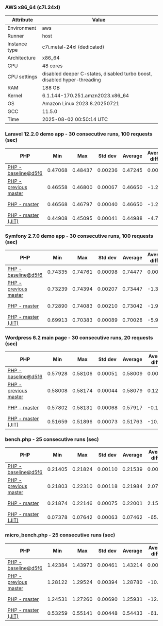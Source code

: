 ### AWS x86_64 (c7i.24xl)

|  Attribute    |     Value      |
|---------------|----------------|
| Environment   |aws|
| Runner        |host|
| Instance type |c7i.metal-24xl (dedicated)|
| Architecture  |x86_64
| CPU           |48 cores|
| CPU settings  |disabled deeper C-states, disabled turbo boost, disabled hyper-threading|
| RAM           |188 GB|
| Kernel        |6.1.144-170.251.amzn2023.x86_64|
| OS            |Amazon Linux 2023.8.20250721|
| GCC           |11.5.0|
| Time          |2025-08-02 00:50:14 UTC|

### Laravel 12.2.0 demo app - 30 consecutive runs, 100 requests (sec)

|     PHP     |     Min     |     Max     |    Std dev   |   Average  |  Average diff % |   Median   | Median diff % |     Memory    |
|-------------|-------------|-------------|--------------|------------|-----------------|------------|---------------|---------------|
|[PHP - baseline@d5f6](https://github.com/php/php-src/commit/d5f6e56610)|0.47068|0.48437|0.00236|0.47245|0.00%|0.47186|0.00%|43.29 MB|
|[PHP - previous master](https://github.com/php/php-src/commit/6f3bc59950)|0.46558|0.46800|0.00067|0.46650|-1.26%|0.46632|-1.18%|43.73 MB|
|[PHP - master](https://github.com/php/php-src/commit/55a3e33bb1)|0.46568|0.46797|0.00040|0.46650|-1.26%|0.46648|-1.14%|43.56 MB|
|[PHP - master (JIT)](https://github.com/php/php-src/commit/55a3e33bb1)|0.44908|0.45095|0.00041|0.44988|-4.78%|0.44990|-4.65%|53.75 MB|

### Symfony 2.7.0 demo app - 30 consecutive runs, 100 requests (sec)

|     PHP     |     Min     |     Max     |    Std dev   |   Average  |  Average diff % |   Median   | Median diff % |     Memory    |
|-------------|-------------|-------------|--------------|------------|-----------------|------------|---------------|---------------|
|[PHP - baseline@d5f6](https://github.com/php/php-src/commit/d5f6e56610)|0.74335|0.74761|0.00098|0.74477|0.00%|0.74466|0.00%|39.95 MB|
|[PHP - previous master](https://github.com/php/php-src/commit/6f3bc59950)|0.73239|0.74394|0.00207|0.73447|-1.38%|0.73406|-1.42%|40.35 MB|
|[PHP - master](https://github.com/php/php-src/commit/55a3e33bb1)|0.72890|0.74083|0.00210|0.73042|-1.93%|0.73002|-1.96%|40.24 MB|
|[PHP - master (JIT)](https://github.com/php/php-src/commit/55a3e33bb1)|0.69913|0.70383|0.00089|0.70028|-5.97%|0.70006|-5.99%|47.78 MB|

### Wordpress 6.2 main page - 30 consecutive runs, 20 requests (sec)

|     PHP     |     Min     |     Max     |    Std dev   |   Average  |  Average diff % |   Median   | Median diff % |     Memory    |
|-------------|-------------|-------------|--------------|------------|-----------------|------------|---------------|---------------|
|[PHP - baseline@d5f6](https://github.com/php/php-src/commit/d5f6e56610)|0.57928|0.58106|0.00051|0.58009|0.00%|0.58000|0.00%|43.42 MB|
|[PHP - previous master](https://github.com/php/php-src/commit/6f3bc59950)|0.58008|0.58174|0.00044|0.58079|0.12%|0.58070|0.12%|43.54 MB|
|[PHP - master](https://github.com/php/php-src/commit/55a3e33bb1)|0.57802|0.58131|0.00068|0.57917|-0.16%|0.57913|-0.15%|43.32 MB|
|[PHP - master (JIT)](https://github.com/php/php-src/commit/55a3e33bb1)|0.51659|0.51896|0.00073|0.51763|-10.77%|0.51750|-10.78%|61.39 MB|

### bench.php - 25 consecutive runs (sec)

|     PHP     |     Min     |     Max     |    Std dev   |   Average  |  Average diff % |   Median   | Median diff % |     Memory    |
|-------------|-------------|-------------|--------------|------------|-----------------|------------|---------------|---------------|
|[PHP - baseline@d5f6](https://github.com/php/php-src/commit/d5f6e56610)|0.21405|0.21824|0.00110|0.21539|0.00%|0.21479|0.00%|26.42 MB|
|[PHP - previous master](https://github.com/php/php-src/commit/6f3bc59950)|0.21803|0.22310|0.00118|0.21984|2.07%|0.21963|2.25%|26.73 MB|
|[PHP - master](https://github.com/php/php-src/commit/55a3e33bb1)|0.21874|0.22146|0.00075|0.22001|2.15%|0.22013|2.48%|26.55 MB|
|[PHP - master (JIT)](https://github.com/php/php-src/commit/55a3e33bb1)|0.07378|0.07642|0.00063|0.07462|-65.35%|0.07453|-65.30%|27.78 MB|

### micro_bench.php - 25 consecutive runs (sec)

|     PHP     |     Min     |     Max     |    Std dev   |   Average  |  Average diff % |   Median   | Median diff % |     Memory    |
|-------------|-------------|-------------|--------------|------------|-----------------|------------|---------------|---------------|
|[PHP - baseline@d5f6](https://github.com/php/php-src/commit/d5f6e56610)|1.42384|1.43973|0.00461|1.43214|0.00%|1.43216|0.00%|20.64 MB|
|[PHP - previous master](https://github.com/php/php-src/commit/6f3bc59950)|1.28122|1.29524|0.00394|1.28780|-10.08%|1.28780|-10.08%|21.01 MB|
|[PHP - master](https://github.com/php/php-src/commit/55a3e33bb1)|1.24531|1.27260|0.00690|1.25931|-12.07%|1.26043|-11.99%|20.84 MB|
|[PHP - master (JIT)](https://github.com/php/php-src/commit/55a3e33bb1)|0.53259|0.55141|0.00448|0.54433|-61.99%|0.54565|-61.90%|22.23 MB|
